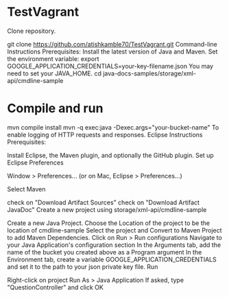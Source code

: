 # TestVagrant



Clone repository.

  git clone https://github.com/atishkamble70/TestVagrant.git
Command-line Instructions
Prerequisites:
Install the latest version of Java and Maven.
Set the environment variable: export GOOGLE_APPLICATION_CREDENTIALS=your-key-filename.json
You may need to set your JAVA_HOME.
cd java-docs-samples/storage/xml-api/cmdline-sample

# Compile and run
mvn compile install
mvn -q exec:java -Dexec.args="your-bucket-name"
To enable logging of HTTP requests and responses.
Eclipse Instructions
Prerequisites:

Install Eclipse, the Maven plugin, and optionally the GitHub plugin.
Set up Eclipse Preferences

Window > Preferences... (or on Mac, Eclipse > Preferences...)

Select Maven

check on "Download Artifact Sources"
check on "Download Artifact JavaDoc"
Create a new project using storage/xml-api/cmdline-sample

Create a new Java Project.
Choose the Location of the project to be the location of cmdline-sample
Select the project and Convert to Maven Project to add Maven Dependencies.
Click on Run > Run configurations
Navigate to your Java Application's configuration section
In the Arguments tab, add the name of the bucket you created above as a Program argument
In the Environment tab, create a variable GOOGLE_APPLICATION_CREDENTIALS and set it to the path to your json private key file.
Run

Right-click on project
Run As > Java Application
If asked, type "QuestionController" and click OK
